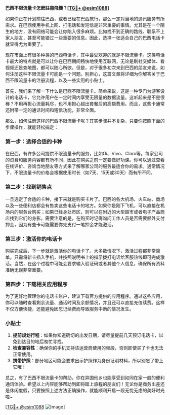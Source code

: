 **巴西不限流量卡怎麽註冊飛機？[[TG💪+ @esim1088](https://t.me/s/esim1088)]**

如果你正在计划前往巴西，或者已经在巴西旅行，那么一定对当地的通讯服务有所需求。在巴西使用手机上网、打电话和发短信是非常重要的事情。尤其是在一个陌生的地方，没有网络可能会让你陷入很多麻烦。比如找不到正确的路线、联系不上家人朋友，甚至可能错过一些重要的信息。因此，选择一张适合自己的巴西电话卡就显得尤为重要了。

现在市面上有很多种类的巴西电话卡，其中最受欢迎的就是不限流量卡。这类电话卡最大的特点就是可以让你在巴西期间畅快地使用互联网，无论是刷社交媒体、看视频还是查地图，都可以随心所欲。但是，对于很多初次来到巴西的朋友来说，如何注册这种不限流量卡可能是一个问题。别担心，这篇文章将详细为你解答关于巴西不限流量卡的注册流程，以及一些实用的小贴士。

首先，我们来了解一下什么是巴西不限流量卡。简单来说，这是一种专门为游客设计的电话卡，它允许用户在一定时间内享受无限量的数据流量。这听起来是不是很棒？不用再担心流量耗尽，也不用担心超出套餐后的高额费用。而且，这些卡通常还附带一定的通话时间和短信功能，非常全面。

那么，如何注册这样的巴西不限流量卡呢？其实步骤并不复杂，只要你按照下面的步骤操作，就能轻松搞定：

### 第一步：选择合适的卡种

在巴西，有许多公司提供不限流量卡的服务，比如Oi、Vivo、Claro等。每家公司的资费和服务内容都有所不同，因此在购买之前一定要做好功课。你可以通过查看在线评价、咨询当地朋友等方式来了解哪家公司的服务最适合你的需求。通常情况下，不限流量卡的价格会根据使用时长（如7天、15天或30天）而有所不同。

### 第二步：找到销售点

一旦选定了合适的卡种，接下来就是购买卡片了。巴西的各大机场、火车站、商场以及一些便利店都会有售卖这些电话卡的地方。如果你是刚下飞机，可以直接在机场内的服务台购买；如果已经身处市区，则可以在附近的大型超市或者电子产品商店找到它们的身影。需要注意的是，在购买时记得询问工作人员是否需要额外支付押金，因为有些卡可能需要你先支付一笔押金才能激活。

### 第三步：激活你的电话卡

购买完成后，下一步就是激活你的电话卡了。大多数情况下，激活过程都非常简单。只需将新卡插入手机，并按照说明书上的指示拨打电话给客服热线即可完成激活。当然，在这个过程中可能会要求输入验证码或者其他个人信息，确保所有资料准确无误非常重要。

### 第四步：下载相关应用程序

为了更好地管理你的电话卡账户，建议下载官方提供的应用程序。通过这些应用，你可以随时查看剩余流量、通话时间及余额情况，并且还可以直接充值续费。这样不仅方便快捷，还能避免因忘记续费而导致服务中断的情况发生。

### 小贴士

1. **提前规划行程**：如果你知道确切的出发日期，请尽量提前几天预订电话卡，以免到达目的地后匆忙寻找。
2. **检查兼容性**：确保你的手机支持该运营商使用的频段，否则即使买了卡也无法正常使用。
3. **携带护照**：部分地区可能会要求出示护照作为身份证明材料，所以别忘了带上它哦！

总之，有了巴西不限流量卡的帮助，你在异国他乡也能享受到如同在家一般的便利通讯体验。希望以上内容能够帮助到即将踏上旅程的朋友们！无论你是商务出差还是休闲度假，只要按照上述方法正确操作，就能顺利开启一段无忧无虑的美好时光啦~

[[TG💪+ @esim1088](https://t.me/s/esim1088) ![Image](https://i.postimg.cc/4NQfJmqS/Snipaste-2025-05-13-00-14-12.png)]